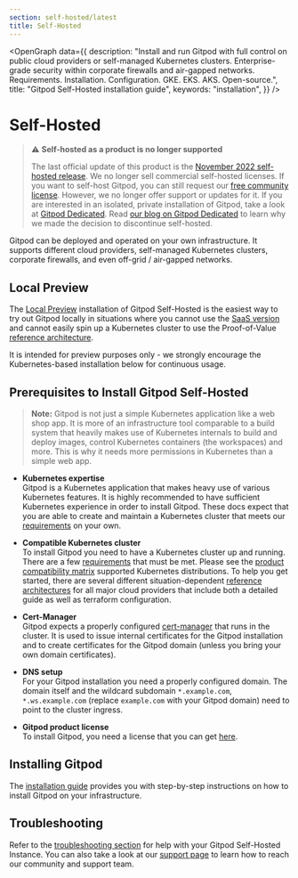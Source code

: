 ```yaml
---
section: self-hosted/latest
title: Self-Hosted
---
```


<script context="module">
  export const prerender = true;
</script>
<script lang="ts">
  import OpenGraph from "$lib/components/open-graph.svelte";
</script>

<OpenGraph
data={{
    description:
      "Install and run Gitpod with full control on public cloud providers or self-managed Kubernetes clusters. Enterprise-grade security within corporate firewalls and air-gapped networks. Requirements. Installation. Configuration. GKE. EKS. AKS. Open-source.",
    title: "Gitpod Self-Hosted installation guide",
    keywords: "installation",
  }}
/>

# Self-Hosted

> ⚠️ **Self-hosted as a product is no longer supported**
>
> The last official update of this product is the [November 2022 self-hosted release](https://www.gitpod.io/changelog/november-self-hosted-release). We no longer sell commercial self-hosted licenses. If you want to self-host Gitpod, you can still request our [free community license](https://www.gitpod.io/community-license). However, we no longer offer support or updates for it. If you are interested in an isolated, private installation of Gitpod, take a look at [Gitpod Dedicated](/dedicated).
> Read [our blog on Gitpod Dedicated](/blog/introducing-gitpod-dedicated) to learn why we made the decision to discontinue self-hosted.

Gitpod can be deployed and operated on your own infrastructure. It supports different cloud providers, self-managed Kubernetes clusters, corporate firewalls, and even off-grid / air-gapped networks.

## Local Preview

The [Local Preview](/docs/configure/self-hosted/latest/local-preview) installation of Gitpod Self-Hosted is the easiest way to try out Gitpod locally in situations where you cannot use the [SaaS version](https://gitpod.io/workspaces/) and cannot easily spin up a Kubernetes cluster to use the Proof-of-Value [reference architecture](/docs/configure/self-hosted/latest/reference-architecture).

It is intended for preview purposes only - we strongly encourage the Kubernetes-based installation below for continuous usage.

## Prerequisites to Install Gitpod Self-Hosted

> **Note:** Gitpod is not just a simple Kubernetes application like a web shop app. It is more of an infrastructure tool comparable to a build system that heavily makes use of Kubernetes internals to build and deploy images, control Kubernetes containers (the workspaces) and more. This is why it needs more permissions in Kubernetes than a simple web app.

- **Kubernetes expertise** <br />
  Gitpod is a Kubernetes application that makes heavy use of various Kubernetes features. It is highly recommended to have sufficient Kubernetes experience in order to install Gitpod. These docs expect that you are able to create and maintain a Kubernetes cluster that meets our [requirements](./latest/requirements) on your own.

- **Compatible Kubernetes cluster** <br />
  To install Gitpod you need to have a Kubernetes cluster up and running. There are a few [requirements](/docs/configure/self-hosted/latest/requirements) that must be met. Please see the [product compatibility matrix](/docs/references/compatibility?admin) supported Kubernetes distributions. To help you get started, there are several different situation-dependent [reference architectures](./latest/reference-architecture) for all major cloud providers that include both a detailed guide as well as terraform configuration.

- **Cert-Manager** <br />
  Gitpod expects a properly configured [cert-manager](https://cert-manager.io/) that runs in the cluster. It is used to issue internal certificates for the Gitpod installation and to create certificates for the Gitpod domain (unless you bring your own domain certificates).

- **DNS setup** <br />
  For your Gitpod installation you need a properly configured domain. The domain itself and the wildcard subdomain `*.example.com`, `*.ws.example.com` (replace `example.com` with your Gitpod domain) need to point to the cluster ingress.

- **Gitpod product license** <br />
  To install Gitpod, you need a license that you can get [here](/community-license).

## Installing Gitpod

The [installation guide](./latest/installing-gitpod) provides you with step-by-step instructions on how to install Gitpod on your infrastructure.

## Troubleshooting

Refer to the [troubleshooting section](./latest/troubleshooting) for help with your Gitpod Self-Hosted Instance. You can also take a look at our [support page](/support) to learn how to reach our community and support team.
